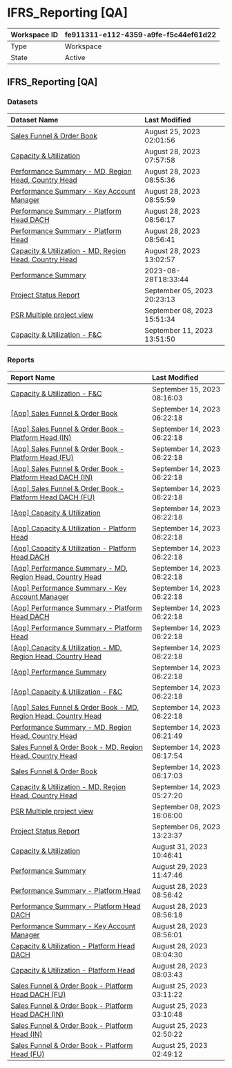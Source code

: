 



# IFRS_Reporting [QA]

|Workspace ID|fe911311-e112-4359-a9fe-f5c44ef61d22|
| :--- | :--- |
|Type|Workspace|
|State|Active|

## IFRS_Reporting [QA]

### Datasets

|Dataset Name|Last Modified|
| :--- | :--- |
|[Sales Funnel & Order Book](../Datasets/Sales-Funnel-&-Order-Book.md)|August 25, 2023 02:01:56|
|[Capacity & Utilization](../Datasets/Capacity-&-Utilization.md)|August 28, 2023 07:57:58|
|[Performance Summary - MD, Region Head, Country Head](../Datasets/Performance-Summary---MD,-Region-Head,-Country-Head.md)|August 28, 2023 08:55:36|
|[Performance Summary - Key Account Manager](../Datasets/Performance-Summary---Key-Account-Manager.md)|August 28, 2023 08:55:59|
|[Performance Summary - Platform Head DACH](../Datasets/Performance-Summary---Platform-Head-DACH.md)|August 28, 2023 08:56:17|
|[Performance Summary - Platform Head](../Datasets/Performance-Summary---Platform-Head.md)|August 28, 2023 08:56:41|
|[Capacity & Utilization - MD, Region Head, Country Head](../Datasets/Capacity-&-Utilization---MD,-Region-Head,-Country-Head.md)|August 28, 2023 13:02:57|
|[Performance Summary](../Datasets/Performance-Summary.md)|2023-08-28T18:33:44|
|[Project Status Report](../Datasets/Project-Status-Report.md)|September 05, 2023 20:23:13|
|[PSR Multiple project view](../Datasets/PSR-Multiple-project-view.md)|September 08, 2023 15:51:34|
|[Capacity & Utilization - F&C](../Datasets/Capacity-&-Utilization---F&C.md)|September 11, 2023 13:51:50|

### Reports

|Report Name|Last Modified|
| :--- | :--- |
|[Capacity & Utilization - F&C](../Reports/Capacity-&-Utilization---F&C.md)|September 15, 2023 08:16:03|
|[[App] Sales Funnel & Order Book](../Reports/[App]-Sales-Funnel-&-Order-Book.md)|September 14, 2023 06:22:18|
|[[App] Sales Funnel & Order Book - Platform Head (IN)](../Reports/[App]-Sales-Funnel-&-Order-Book---Platform-Head-(IN).md)|September 14, 2023 06:22:18|
|[[App] Sales Funnel & Order Book - Platform Head (FU)](../Reports/[App]-Sales-Funnel-&-Order-Book---Platform-Head-(FU).md)|September 14, 2023 06:22:18|
|[[App] Sales Funnel & Order Book - Platform Head DACH (IN)](../Reports/[App]-Sales-Funnel-&-Order-Book---Platform-Head-DACH-(IN).md)|September 14, 2023 06:22:18|
|[[App] Sales Funnel & Order Book - Platform Head DACH (FU)](../Reports/[App]-Sales-Funnel-&-Order-Book---Platform-Head-DACH-(FU).md)|September 14, 2023 06:22:18|
|[[App] Capacity & Utilization](../Reports/[App]-Capacity-&-Utilization.md)|September 14, 2023 06:22:18|
|[[App] Capacity & Utilization - Platform Head](../Reports/[App]-Capacity-&-Utilization---Platform-Head.md)|September 14, 2023 06:22:18|
|[[App] Capacity & Utilization - Platform Head DACH](../Reports/[App]-Capacity-&-Utilization---Platform-Head-DACH.md)|September 14, 2023 06:22:18|
|[[App] Performance Summary - MD, Region Head, Country Head](../Reports/[App]-Performance-Summary---MD,-Region-Head,-Country-Head.md)|September 14, 2023 06:22:18|
|[[App] Performance Summary - Key Account Manager](../Reports/[App]-Performance-Summary---Key-Account-Manager.md)|September 14, 2023 06:22:18|
|[[App] Performance Summary - Platform Head DACH](../Reports/[App]-Performance-Summary---Platform-Head-DACH.md)|September 14, 2023 06:22:18|
|[[App] Performance Summary - Platform Head](../Reports/[App]-Performance-Summary---Platform-Head.md)|September 14, 2023 06:22:18|
|[[App] Capacity & Utilization - MD, Region Head, Country Head](../Reports/[App]-Capacity-&-Utilization---MD,-Region-Head,-Country-Head.md)|September 14, 2023 06:22:18|
|[[App] Performance Summary](../Reports/[App]-Performance-Summary.md)|September 14, 2023 06:22:18|
|[[App] Capacity & Utilization - F&C](../Reports/[App]-Capacity-&-Utilization---F&C.md)|September 14, 2023 06:22:18|
|[[App] Sales Funnel & Order Book - MD, Region Head, Country Head](../Reports/[App]-Sales-Funnel-&-Order-Book---MD,-Region-Head,-Country-Head.md)|September 14, 2023 06:22:18|
|[Performance Summary - MD, Region Head, Country Head](../Reports/Performance-Summary---MD,-Region-Head,-Country-Head.md)|September 14, 2023 06:21:49|
|[Sales Funnel & Order Book - MD, Region Head, Country Head](../Reports/Sales-Funnel-&-Order-Book---MD,-Region-Head,-Country-Head.md)|September 14, 2023 06:17:54|
|[Sales Funnel & Order Book](../Reports/Sales-Funnel-&-Order-Book.md)|September 14, 2023 06:17:03|
|[Capacity & Utilization - MD, Region Head, Country Head](../Reports/Capacity-&-Utilization---MD,-Region-Head,-Country-Head.md)|September 14, 2023 05:27:20|
|[PSR Multiple project view](../Reports/PSR-Multiple-project-view.md)|September 08, 2023 16:06:00|
|[Project Status Report](../Reports/Project-Status-Report.md)|September 06, 2023 13:23:37|
|[Capacity & Utilization](../Reports/Capacity-&-Utilization.md)|August 31, 2023 10:46:41|
|[Performance Summary](../Reports/Performance-Summary.md)|August 29, 2023 11:47:46|
|[Performance Summary - Platform Head](../Reports/Performance-Summary---Platform-Head.md)|August 28, 2023 08:56:42|
|[Performance Summary - Platform Head DACH](../Reports/Performance-Summary---Platform-Head-DACH.md)|August 28, 2023 08:56:18|
|[Performance Summary - Key Account Manager](../Reports/Performance-Summary---Key-Account-Manager.md)|August 28, 2023 08:56:01|
|[Capacity & Utilization - Platform Head DACH](../Reports/Capacity-&-Utilization---Platform-Head-DACH.md)|August 28, 2023 08:04:30|
|[Capacity & Utilization - Platform Head](../Reports/Capacity-&-Utilization---Platform-Head.md)|August 28, 2023 08:03:43|
|[Sales Funnel & Order Book - Platform Head DACH (FU)](../Reports/Sales-Funnel-&-Order-Book---Platform-Head-DACH-(FU).md)|August 25, 2023 03:11:22|
|[Sales Funnel & Order Book - Platform Head DACH (IN)](../Reports/Sales-Funnel-&-Order-Book---Platform-Head-DACH-(IN).md)|August 25, 2023 03:10:48|
|[Sales Funnel & Order Book - Platform Head (IN)](../Reports/Sales-Funnel-&-Order-Book---Platform-Head-(IN).md)|August 25, 2023 02:50:22|
|[Sales Funnel & Order Book - Platform Head (FU)](../Reports/Sales-Funnel-&-Order-Book---Platform-Head-(FU).md)|August 25, 2023 02:49:12|
